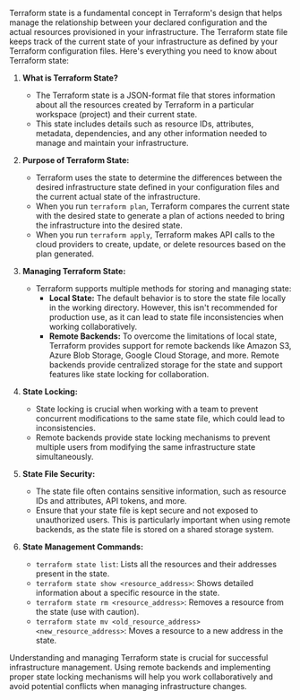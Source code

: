 Terraform state is a fundamental concept in Terraform's design that helps manage the relationship between your declared configuration and the actual resources provisioned in your infrastructure. The Terraform state file keeps track of the current state of your infrastructure as defined by your Terraform configuration files. Here's everything you need to know about Terraform state:

1. **What is Terraform State?**
   - The Terraform state is a JSON-format file that stores information about all the resources created by Terraform in a particular workspace (project) and their current state.
   - This state includes details such as resource IDs, attributes, metadata, dependencies, and any other information needed to manage and maintain your infrastructure.

2. **Purpose of Terraform State:**
   - Terraform uses the state to determine the differences between the desired infrastructure state defined in your configuration files and the current actual state of the infrastructure.
   - When you run `terraform plan`, Terraform compares the current state with the desired state to generate a plan of actions needed to bring the infrastructure into the desired state.
   - When you run `terraform apply`, Terraform makes API calls to the cloud providers to create, update, or delete resources based on the plan generated.

3. **Managing Terraform State:**
   - Terraform supports multiple methods for storing and managing state:
     - **Local State:** The default behavior is to store the state file locally in the working directory. However, this isn't recommended for production use, as it can lead to state file inconsistencies when working collaboratively.
     - **Remote Backends:** To overcome the limitations of local state, Terraform provides support for remote backends like Amazon S3, Azure Blob Storage, Google Cloud Storage, and more. Remote backends provide centralized storage for the state and support features like state locking for collaboration.
   
4. **State Locking:**
   - State locking is crucial when working with a team to prevent concurrent modifications to the same state file, which could lead to inconsistencies.
   - Remote backends provide state locking mechanisms to prevent multiple users from modifying the same infrastructure state simultaneously.

5. **State File Security:**
   - The state file often contains sensitive information, such as resource IDs and attributes, API tokens, and more.
   - Ensure that your state file is kept secure and not exposed to unauthorized users. This is particularly important when using remote backends, as the state file is stored on a shared storage system.

6. **State Management Commands:**
   - `terraform state list`: Lists all the resources and their addresses present in the state.
   - `terraform state show <resource_address>`: Shows detailed information about a specific resource in the state.
   - `terraform state rm <resource_address>`: Removes a resource from the state (use with caution).
   - `terraform state mv <old_resource_address> <new_resource_address>`: Moves a resource to a new address in the state.

Understanding and managing Terraform state is crucial for successful infrastructure management. Using remote backends and implementing proper state locking mechanisms will help you work collaboratively and avoid potential conflicts when managing infrastructure changes.